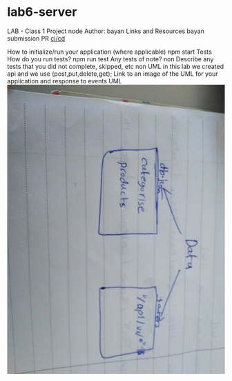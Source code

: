 # lab6-server
LAB - Class 1 Project node Author: bayan Links and Resources 
bayan
submission PR [ci/cd](https://github.com/401-advanced-javascript-bayan/lab6-server/pull/1)

How to initialize/run your application (where applicable) npm start Tests How do you run tests? npm run test Any tests of note? non Describe any tests that you did not complete, skipped, etc non UML 
 in this lab we created api and we use (post,put,delete,get);
Link to an image of the UML for your application and response to events
UML
![](https://github.com/401-advanced-javascript-bayan/lab6-server/blob/simple-api/data/image/lab6.jpg)